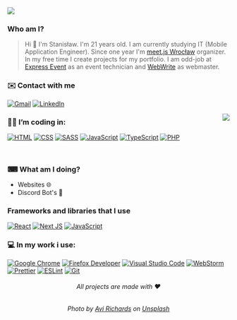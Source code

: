 <img src="https://github.com/ssynowiec/ssynowiec/blob/main/Hey%F0%9F%91%8B%20I%E2%80%99m%20Stanislaw.png">

### Who am I?

> Hi 👋 I'm Stanisław. I'm 21 years old. I am currently studying IT (Mobile Application
Engineer). Since one year I'm [meet.js Wrocław](https://github.com/meetjspl) organizer. In my free time I create projects for my portfolio. I am odd-job at [Express Event](https://express-event.pl) as an event technician and [WebWrite](https://webwrite.pl) as webmaster.

### ✉️ Contact with me
[![Gmail](https://img.shields.io/badge/mail-D14836?style=for-the-badge&logo=gmail&logoColor=white)](mailto:stasyn1410@gmail.com)
[![LinkedIn](https://img.shields.io/badge/linkedin-%230077B5.svg?style=for-the-badge&logo=linkedin&logoColor=white)](https://www.linkedin.com/in/ssynowiecpl/)

<img align="right" src="https://github-readme-stats.vercel.app/api/top-langs/?username=ssynowiec&layout=compact&theme=dark"/>

### 👨‍💻 I’m coding in:

[![HTML](https://img.shields.io/badge/HTML5-E34F26?style=for-the-badge&logo=html5&logoColor=white)](https://developer.mozilla.org/pl/docs/Learn/Getting_started_with_the_web/HTML_basics)
[![CSS](https://img.shields.io/badge/CSS3-1572B6?style=for-the-badge&logo=css3&logoColor=white)](https://developer.mozilla.org/pl/docs/Learn/Getting_started_with_the_web/CSS_basics)
[![SASS](https://img.shields.io/badge/-SASS-%23CF649A?style=for-the-badge&logo=sass&logoColor=white)](https://sass-lang.com/)
[![JavaScript](https://img.shields.io/badge/JavaScript-F7DF1E?style=for-the-badge&logo=javascript&logoColor=black)](https://developer.mozilla.org/pl/docs/Web/JavaScript)
[![TypeScript](https://img.shields.io/badge/TYPESCRIPT-3178c6?style=for-the-badge&logo=typescript&logoColor=white)](https://www.typescriptlang.org/)
[![PHP](https://img.shields.io/badge/PHP-777BB4?style=for-the-badge&logo=php&logoColor=white)](https://www.php.net/)

</br>

### ⌨ What am I doing?

-   Websites 🌐
-   Discord Bot's 🤖

### Frameworks and libraries that I use
[![React](https://img.shields.io/badge/react-%2320232a.svg?style=for-the-badge&logo=react&logoColor=%2361DAFB)](https://reactjs.org/)
[![Next JS](https://img.shields.io/badge/Next-black?style=for-the-badge&logo=next.js&logoColor=white)](https://nextjs.org/)
[![JavaScript](https://img.shields.io/badge/Discord.JS-4752c4?style=for-the-badge&logo=javascript&logoColor=white)](https://discord.js.org/)


### 💻 In my work i use:

[![Google Chrome](https://img.shields.io/badge/Google_chrome-4285F4?style=for-the-badge&logo=Google-chrome&logoColor=white)](https://www.google.com/intl/pl_pl/chrome/)
[![Firefox Developer](https://img.shields.io/badge/Firefox%20Developer%20Edition-0250bb?style=for-the-badge&logo=Firefox&logoColor=white)](https://www.mozilla.org/pl/firefox/developer/)
[![Visual Studio Code](https://img.shields.io/badge/Visual_Studio_Code-0078D4?style=for-the-badge&logo=visual%20studio%20code&logoColor=white)](https://code.visualstudio.com/)
[![WebStorm](https://img.shields.io/badge/webstorm-143?style=for-the-badge&logo=webstorm&logoColor=white&color=black)](https://www.jetbrains.com/webstorm/)
[![Prettier](https://img.shields.io/badge/prettier-1A2C34?style=for-the-badge&logo=prettier&logoColor=F7BA3E)](https://prettier.io/)
[![ESLint](https://img.shields.io/badge/ESLint-4b32c3?style=for-the-badge&logo=eslint&logoColor=white)](https://eslint.org/)
[![Git](https://img.shields.io/badge/Git-F05032?style=for-the-badge&logo=git&logoColor=white)](https://git-scm.com/)

<h6 align=center> All projects are made with ❤</h6>

<h6 align=center> Photo by <a href="https://unsplash.com/@avirichards?utm_source=unsplash&utm_medium=referral&utm_content=creditCopyText">Avi Richards</a> on <a href="https://unsplash.com/photos/Z3ownETsdNQ">Unsplash</a></h6>
